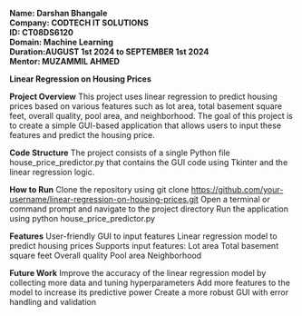 **Name: Darshan Bhangale**             
**Company: CODTECH IT SOLUTIONS**       
**ID: CT08DS6120**       
**Domain: Machine Learning**       
**Duration:AUGUST 1st 2024 to SEPTEMBER 1st 2024**    
**Mentor: MUZAMMIL AHMED**


**Linear Regression on Housing Prices**

**Project Overview**
This project uses linear regression to predict housing prices based on various features such as lot area, total basement square feet, overall quality, pool area, and neighborhood. The goal of this project is to create a simple GUI-based application that allows users to input these features and predict the housing price.

**Code Structure**
The project consists of a single Python file house_price_predictor.py that contains the GUI code using Tkinter and the linear regression logic.

**How to Run**
Clone the repository using git clone https://github.com/your-username/linear-regression-on-housing-prices.git
Open a terminal or command prompt and navigate to the project directory
Run the application using python house_price_predictor.py

**Features**
User-friendly GUI to input features
Linear regression model to predict housing prices
Supports input features:
Lot area
Total basement square feet
Overall quality
Pool area
Neighborhood

**Future Work**
Improve the accuracy of the linear regression model by collecting more data and tuning hyperparameters
Add more features to the model to increase its predictive power
Create a more robust GUI with error handling and validation



